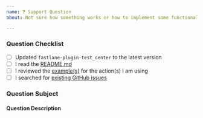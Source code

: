 ```yaml
---
name: ❓ Support Question
about: Not sure how something works or how to implement some functionality? Ask us here! (But please check the docs first 🙃)

---
```


### Question Checklist

- [ ] Updated `fastlane-plugin-test_center` to the latest version
- [ ] I read the [README.md](https://github.com/lyndsey-ferguson/fastlane-plugin-test_center/blob/master/README.md)
- [ ] I reviewed the [example(s)](https://github.com/lyndsey-ferguson/fastlane-plugin-test_center/blob/master/README.md) for the action(s) I am using
- [ ] I searched for [existing GitHub issues](https://github.com/lyndsey-ferguson/fastlane-plugin-test_center/issues)

### Question Subject
<!-- What tool/action do you have a question about? -->
<!-- Is this a question about documentation? -->
<!-- Is this a question about a fastlane? (If so, please go to the fastlane repository first) -->

#### Question Description
<!-- Please include expected behavior and any relevant code samples with your question if possible -->